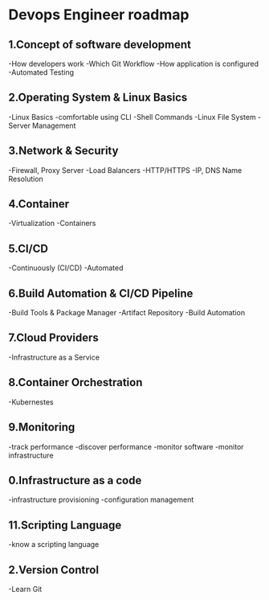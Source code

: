 # Devops Engineer roadmap 
## 1.Concept of software development
  -How developers work
  -Which Git Workflow
  -How application is configured
  -Automated Testing
## 2.Operating System & Linux Basics
  -Linux Basics
  -comfortable using CLI
  -Shell Commands
  -Linux File System
  -Server Management
## 3.Network & Security
  -Firewall, Proxy Server
  -Load Balancers
  -HTTP/HTTPS
  -IP, DNS Name Resolution
## 4.Container
  -Virtualization
  -Containers 
## 5.CI/CD
  -Continuously (CI/CD)
  -Automated
## 6.Build Automation & CI/CD Pipeline
  -Build Tools & Package Manager
  -Artifact Repository
  -Build Automation
## 7.Cloud Providers
  -Infrastructure as a Service
## 8.Container Orchestration
  -Kubernestes
## 9.Monitoring
  -track performance
  -discover performance
  -monitor software 
  -monitor infrastructure
## 0.Infrastructure as a code
  -infrastructure provisioning
  -configuration management
## 11.Scripting Language
   -know a scripting language
## 2.Version Control
   -Learn Git	
